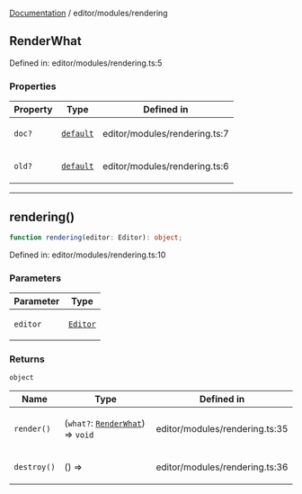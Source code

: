 [Documentation](../../modules.md) / editor/modules/rendering

## RenderWhat

Defined in: editor/modules/rendering.ts:5

### Properties

<table>
<thead>
<tr>
<th>Property</th>
<th>Type</th>
<th>Defined in</th>
</tr>
</thead>
<tbody>
<tr>
<td>

<a id="doc"></a> `doc?`

</td>
<td>

[`default`](../document/TextDocument.md#default)

</td>
<td>

editor/modules/rendering.ts:7

</td>
</tr>
<tr>
<td>

<a id="old"></a> `old?`

</td>
<td>

[`default`](../document/TextDocument.md#default)

</td>
<td>

editor/modules/rendering.ts:6

</td>
</tr>
</tbody>
</table>

***

## rendering()

```ts
function rendering(editor: Editor): object;
```

Defined in: editor/modules/rendering.ts:10

### Parameters

<table>
<thead>
<tr>
<th>Parameter</th>
<th>Type</th>
</tr>
</thead>
<tbody>
<tr>
<td>

`editor`

</td>
<td>

[`Editor`](../Editor.md#editor)

</td>
</tr>
</tbody>
</table>

### Returns

`object`

<table>
<thead>
<tr>
<th>Name</th>
<th>Type</th>
<th>Defined in</th>
</tr>
</thead>
<tbody>
<tr>
<td>

`render()`

</td>
<td>

(`what?`: [`RenderWhat`](#renderwhat)) => `void`

</td>
<td>

editor/modules/rendering.ts:35

</td>
</tr>
<tr>
<td>

`destroy()`

</td>
<td>

() => 

</td>
<td>

editor/modules/rendering.ts:36

</td>
</tr>
</tbody>
</table>
